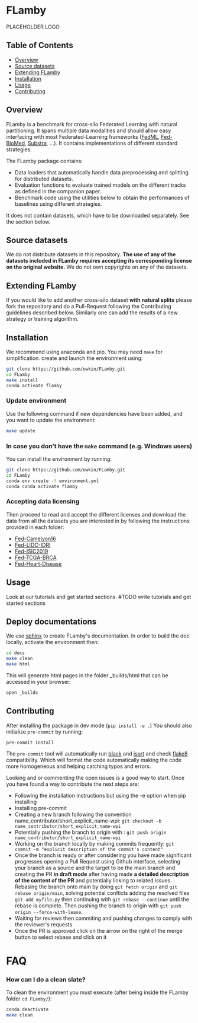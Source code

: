 # FLamby
 PLACEHOLDER LOGO

## Table of Contents
- [Overview](#overview)
- [Source datasets](#source-datasets)
- [Extending FLamby](#extending-flamby)
- [Installation](#installation)
- [Usage](#usage)
- [Contributing](#contributing)


## Overview
FLamby is a benchmark for cross-silo Federated Learning with natural partitioning.
It spans multiple data modalities and should allow easy interfacing with most
Federated-Learning frameworks ([FedML](https://github.com/FedML-AI/FedML), [Fed-BioMed](https://gitlab.inria.fr/fedbiomed/fedbiomed), [Substra](https://github.com/Substra/substra), ...). It contains implementations of different
standard strategies.

The FLamby package contains:

- Data loaders that automatically handle data preprocessing and splitting for distributed datasets.
- Evaluation functions to evaluate trained models on the different tracks as defined in the companion paper.
- Benchmark code using the utilities below to obtain the performances of baselines using different strategies.

It does not contain datasets, which have to be downloaded separately.
See the section below.

## Source datasets
We do not distribute datasets in this repository. **The use of any of the datasets
included in FLamby requires accepting its corresponding license on the original
website.**
We do not own copyrights on any of the datasets.


## Extending FLamby

If you would like to add another cross-silo dataset **with natural splits** please fork the repository
and do a Pull-Request following the Contributing guidelines described below.
Similarly one can add the results of a new strategy or training algorithm.

## Installation

We recommend using anaconda and pip. You may need `make` for simplification.
create and launch the environment using:

```bash
git clone https://github.com/owkin/FLamby.git
cd FLamby
make install
conda activate flamby
```

### Update environment
Use the following command if new dependencies have been added, and you want to update the environment:
```bash
make update
```

### In case you don't have the `make` command (e.g. Windows users)
You can install the environment by running:
```bash
git clone https://github.com/owkin/FLamby.git
cd FLamby
conda env create -f environment.yml
conda conda activate flamby
```


### Accepting data licensing
Then proceed to read and accept the different licenses and download the data from
all the datasets you are interested in by following the instructions provided in each folder:
- [Fed-Camelyon16](./flamby/datasets/fed_camelyon16/README.md)
- [Fed-LIDC-IDRI](./flamby/datasets/fed_lidc_idri/README.md)
- [Fed-ISIC2019](./flamby/datasets/fed_isic2019/README.md)
- [Fed-TCGA-BRCA](./flamby/datasets/fed_tcga_brca/README.md)
- [Fed-Heart-Disease](./flamby/datasets/fed_heart_disease/README.md)

## Usage

Look at our tutorials and get started sections.
#TODO write tutorials and get started sections

## Deploy documentations

We use [sphinx](https://www.sphinx-doc.org/en/master/) to create FLamby's documentation.
In order to build the doc locally, activate the environment then:
```bash
cd docs
make clean
make html
```
This will generate html pages in the folder _builds/html that can be accessed in your browser:
```bash
open _builds
```
## Contributing

After installing the package in dev mode (``pip install -e .``)
You should also initialize ``pre-commit`` by running:
```
pre-commit install
```

The ``pre-commit`` tool will automatically run [black](https://github.com/psf/black) and
[isort](https://github.com/PyCQA/isort) and check [flake8](https://flake8.pycqa.org/en/latest/) compatibility.
Which will format the code automatically making the code more homogeneous and helping catching typos and errors.

Looking and or commenting the open issues is a good way to start. Once you have found a way to contribute the next steps are:
- Following the installation instructions but using the -e option when pip installing
- Installing pre-commit
- Creating a new branch following the convention name_contributor/short_explicit_name-wpi: `git checkout -b name_contributor/short_explicit_name-wpi`
- Potentially pushing the branch to origin with : `git push origin name_contributor/short_explicit_name-wpi`
- Working on the branch locally by making commits frequently: `git commit -m "explicit description of the commit's content"`
- Once the branch is ready or after considering you have made significant progresses opening a Pull Request using Github interface, selecting your branch as a source and the target to be the main branch and creating the PR **in draft mode**  after having made **a detailed description of the content of the PR** and potentially linking to related issues.
Rebasing the branch onto main by doing `git fetch origin` and  `git rebase origin/main`, solving potential conflicts adding the resolved files `git add myfile.py`
then continuing with `git rebase --continue` until the rebase is complete. Then pushing the branch to origin with `git push origin --force-with-lease`.
- Waiting for reviews then commiting and pushing changes to comply with the reviewer's requests
- Once the PR is approved click on the arrow on the right of the merge button to select rebase and click on it


# FAQ
### How can I do a clean slate?
To clean the environment you must execute (after being inside the FLamby folder `cd FLamby/`):
```bash
conda deactivate
make clean
```
